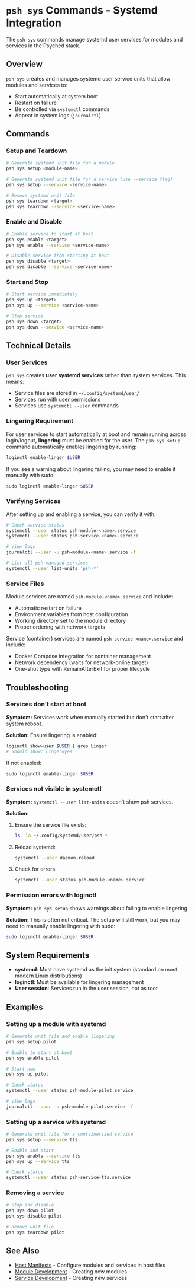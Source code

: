 # `psh sys` Commands - Systemd Integration

The `psh sys` commands manage systemd user services for modules and services in the Psyched stack.

## Overview

`psh sys` creates and manages systemd user service units that allow modules and services to:
- Start automatically at system boot
- Restart on failure
- Be controlled via `systemctl` commands
- Appear in system logs (`journalctl`)

## Commands

### Setup and Teardown

```bash
# Generate systemd unit file for a module
psh sys setup <module-name>

# Generate systemd unit file for a service (use --service flag)
psh sys setup --service <service-name>

# Remove systemd unit file
psh sys teardown <target>
psh sys teardown --service <service-name>
```

### Enable and Disable

```bash
# Enable service to start at boot
psh sys enable <target>
psh sys enable --service <service-name>

# Disable service from starting at boot
psh sys disable <target>
psh sys disable --service <service-name>
```

### Start and Stop

```bash
# Start service immediately
psh sys up <target>
psh sys up --service <service-name>

# Stop service
psh sys down <target>
psh sys down --service <service-name>
```

## Technical Details

### User Services

`psh sys` creates **user systemd services** rather than system services. This means:
- Service files are stored in `~/.config/systemd/user/`
- Services run with user permissions
- Services use `systemctl --user` commands

### Lingering Requirement

For user services to start automatically at boot and remain running across login/logout, **lingering** must be enabled for the user. The `psh sys setup` command automatically enables lingering by running:

```bash
loginctl enable-linger $USER
```

If you see a warning about lingering failing, you may need to enable it manually with sudo:

```bash
sudo loginctl enable-linger $USER
```

### Verifying Services

After setting up and enabling a service, you can verify it with:

```bash
# Check service status
systemctl --user status psh-module-<name>.service
systemctl --user status psh-service-<name>.service

# View logs
journalctl --user -u psh-module-<name>.service -f

# List all psh-managed services
systemctl --user list-units 'psh-*'
```

### Service Files

Module services are named `psh-module-<name>.service` and include:
- Automatic restart on failure
- Environment variables from host configuration
- Working directory set to the module directory
- Proper ordering with network targets

Service (container) services are named `psh-service-<name>.service` and include:
- Docker Compose integration for container management
- Network dependency (waits for network-online.target)
- One-shot type with RemainAfterExit for proper lifecycle

## Troubleshooting

### Services don't start at boot

**Symptom:** Services work when manually started but don't start after system reboot.

**Solution:** Ensure lingering is enabled:
```bash
loginctl show-user $USER | grep Linger
# Should show: Linger=yes
```

If not enabled:
```bash
sudo loginctl enable-linger $USER
```

### Services not visible in systemctl

**Symptom:** `systemctl --user list-units` doesn't show psh services.

**Solution:** 
1. Ensure the service file exists:
   ```bash
   ls -la ~/.config/systemd/user/psh-*
   ```
2. Reload systemd:
   ```bash
   systemctl --user daemon-reload
   ```
3. Check for errors:
   ```bash
   systemctl --user status psh-module-<name>.service
   ```

### Permission errors with loginctl

**Symptom:** `psh sys setup` shows warnings about failing to enable lingering.

**Solution:** This is often not critical. The setup will still work, but you may need to manually enable lingering with sudo:
```bash
sudo loginctl enable-linger $USER
```

## System Requirements

- **systemd**: Must have systemd as the init system (standard on most modern Linux distributions)
- **loginctl**: Must be available for lingering management
- **User session**: Services run in the user session, not as root

## Examples

### Setting up a module with systemd

```bash
# Generate unit file and enable lingering
psh sys setup pilot

# Enable to start at boot
psh sys enable pilot

# Start now
psh sys up pilot

# Check status
systemctl --user status psh-module-pilot.service

# View logs
journalctl --user -u psh-module-pilot.service -f
```

### Setting up a service with systemd

```bash
# Generate unit file for a containerized service
psh sys setup --service tts

# Enable and start
psh sys enable --service tts
psh sys up --service tts

# Check status
systemctl --user status psh-service-tts.service
```

### Removing a service

```bash
# Stop and disable
psh sys down pilot
psh sys disable pilot

# Remove unit file
psh sys teardown pilot
```

## See Also

- [Host Manifests](./host-manifests.md) - Configure modules and services in host files
- [Module Development](../modules/README.md) - Creating new modules
- [Service Development](../services/README.md) - Creating new services
